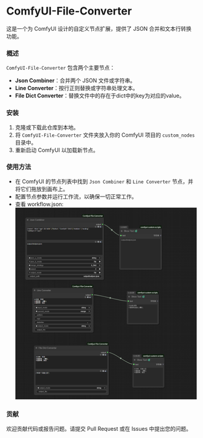 # ComfyUI-File-Converter

这是一个为 ComfyUI 设计的自定义节点扩展，提供了 JSON 合并和文本行转换功能。

### 概述

`ComfyUI-File-Converter` 包含两个主要节点：

- **Json Combiner**：合并两个 JSON 文件或字符串。
- **Line Converter**：按行正则替换或字符串处理文本。
- **File Dict Converter**：替换文件中的存在于dict中的key为对应的value。

### 安装

1. 克隆或下载此仓库到本地。
2. 将 `ComfyUI-File-Converter` 文件夹放入你的 ComfyUI 项目的 `custom_nodes` 目录中。
3. 重新启动 ComfyUI 以加载新节点。

### 使用方法

- 在 ComfyUI 的节点列表中找到 `Json Combiner` 和 `Line Converter` 节点，并将它们拖放到画布上。
- 配置节点参数并运行工作流，以确保一切正常工作。
- 查看 workflow.json:
![workflow.json](workflow.png)

### 贡献

欢迎贡献代码或报告问题。请提交 Pull Request 或在 Issues 中提出您的问题。
